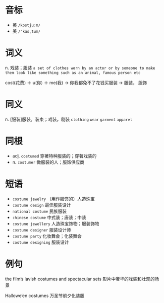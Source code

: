 # 音标

- 英 `/kɒstjuːm/`
- 美 `/ˈkɑsˌtum/`

# 词义

n. 戏装；服装
`a set of clothes worn by an actor or by someone to make them look like something such as an animal, famous person etc`



cost(花费) ＋ u(你) ＋ me(我) → 你我都免不了花钱买服装 → 服装， 服饰

# 同义

n. [服装]服装，装束；戏装，剧装
`clothing` `wear` `garment` `apparel`

# 同根

- adj. `costumed` 穿著特种服装的；穿著戏装的
- n. `costumer` 做服装的人；服饰供应商

# 短语

- `costume jewelry` （用作服饰的）人造珠宝
- `costume design` 最佳服装设计
- `national costume` 民族服装
- `chinese costume` 中式装；唐装；中装
- `costume jewellery` 人造珠宝饰物；服装饰物
- `costume designer` 服装设计师
- `costume party` 化妆舞会；化装舞会
- `costume designing` 服装设计

# 例句

the film’s lavish costumes and spectacular sets
影片中奢华的戏装和壮观的场景

Hallowe’en costumes
万圣节前夕化装服


